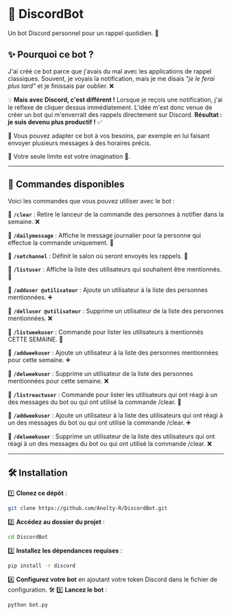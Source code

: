 # 🤖 DiscordBot

Un bot Discord personnel pour un rappel quotidien. 📅

## ✨ Pourquoi ce bot ?

J'ai créé ce bot parce que j'avais du mal avec les applications de rappel classiques. Souvent, je voyais la notification, mais je me disais *"je le ferai plus tard"* et je finissais par oublier. ❌

💡 **Mais avec Discord, c'est différent !** Lorsque je reçois une notification, j'ai le réflexe de cliquer dessus immédiatement. L'idée m'est donc venue de créer un bot qui m'enverrait des rappels directement sur Discord. **Résultat : je suis devenu plus productif !** ✅

📌 Vous pouvez adapter ce bot à vos besoins, par exemple en lui faisant envoyer plusieurs messages à des horaires précis.

💭 Votre seule limite est votre imagination 💫.

---

## 🔧 Commandes disponibles

Voici les commandes que vous pouvez utiliser avec le bot :

🔹 **`/clear`** : Retire le lanceur de la commande des personnes à notifier dans la semaine. ❌

🔹 **`/dailymessage`** : Affiche le message journalier pour la personne qui effectue la commande uniquement. 📨

🔹 **`/setchannel`** : Définit le salon où seront envoyés les rappels. 📢

🔹 **`/listuser`** : Affiche la liste des utilisateurs qui souhaitent être mentionnés. 👥

🔹 **`/adduser @utilisateur`** : Ajoute un utilisateur à la liste des personnes mentionnées. ➕

🔹 **`/delluser @utilisateur`** : Supprime un utilisateur de la liste des personnes mentionnées. ❌

🔹 **`/listweekuser`** : Commande pour lister les utilisateurs à mentionnés CETTE SEMAINE. 📜

🔹 **`/addweekuser`** :  Ajoute un utilisateur à la liste des personnes mentionnées pour cette semaine. ➕

🔹 **`/delweekuser`** : Supprime un utilisateur de la liste des personnes mentionnées pour cette semaine. ❌

🔹 **`/listreactuser`** : Commande pour lister les utilisateurs qui ont réagi à un des messages du bot ou qui ont utilisé la commande /clear. 📜

🔹 **`/addweekuser`** : Ajoute un utilisateur à la liste des utilisateurs qui ont réagi à un des messages du bot ou qui ont utilisé la commande /clear. ➕

🔹 **`/delweekuser`** : Supprime un utilisateur de la liste des utilisateurs qui ont réagi à un des messages du bot ou qui ont utilisé la commande /clear. ❌

---

## 🛠️ Installation

1️⃣ **Clonez ce dépôt** :

```bash
git clone https://github.com/Anolty-R/DiscordBot.git
```

2️⃣ **Accédez au dossier du projet** :

```bash
cd DiscordBot
```

3️⃣ **Installez les dépendances requises** :

```bash
pip install -r discord
```

4️⃣ **Configurez votre bot** en ajoutant votre token Discord dans le fichier de configuration. 🛠️
5️⃣ **Lancez le bot** :

```bash
python bot.py
```

